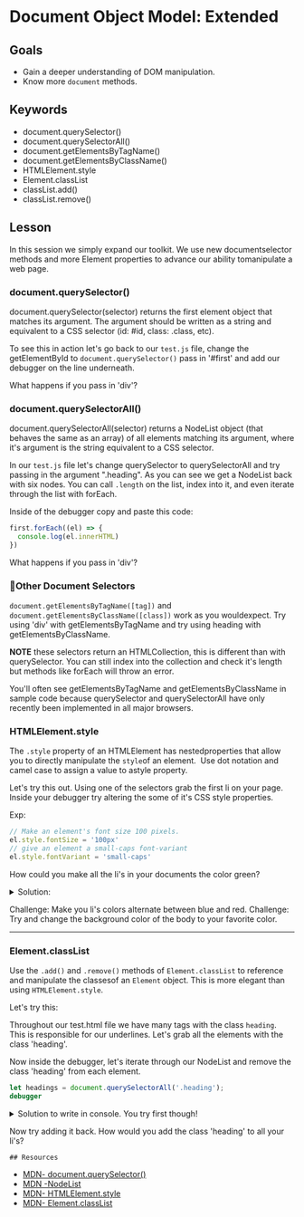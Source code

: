 # Document Object Model: Extended

## Goals 
  * Gain a deeper understanding of DOM manipulation.
  * Know more `document` methods. 

## Keywords

  - document.querySelector()
  - document.querySelectorAll()
  - document.getElementsByTagName()
  - document.getElementsByClassName()
  - HTMLElement.style
  - Element.classList
  - classList.add()
  - classList.remove()

  ## Lesson

  In​ ​this​ ​session​ ​we​ ​simply​ ​expand​ ​our​ ​toolkit.​ ​We​ ​use​ ​new​ 
  ​document​ ​selector​ ​methods​ ​and​ ​more Element​ ​properties​ ​to​ ​advance​ ​our​ ​ability​ ​to​ ​manipulate​ 
  ​a​ ​web​ ​page.

  ### document.querySelector()

  document.querySelector(selector) returns the first element object that matches its argument. The argument should be written as 
  a string and equivalent to a CSS selector (id: #id, class: .class, etc). 

  To see this in action let's go back to our `test.js` file, change the getElementById to `document.querySelector()` pass in '#first'
  and add our debugger on the line underneath. 
  
  What happens if you pass in 'div'? 

  ### document.querySelectorAll()

  document.querySelectorAll(selector) returns​ ​a​ ​NodeList​ ​object​ (that behaves the same as an array) ​of​ ​all 
  elements matching its argument, where it's argument is the​ ​string​ ​equivalent​ ​to​ ​a​ ​CSS​ ​selector.
  
  In our `test.js` file let's change querySelector to querySelectorAll and try passing in the argument ".heading". As you can see
  we get a NodeList back with six nodes. You can call `.length` on the list, index into it, and even iterate through the list with forEach. 
  
  Inside of the debugger copy and paste this code:
  
  ```js 
 first.forEach((el) => {
    console.log(el.innerHTML)
})
```

What happens if you pass in 'div'? 
  

 

  ### Other​ ​Document​ ​Selectors

  `document.getElementsByTagName([tag])` and
  `document.getElementsByClassName([class])`​​ ​work​ ​as​ ​you​ ​would​ ​expect. Try using 'div' with getElementsByTagName and try using heading with 
  getElementsByClassName.
  
  **NOTE** these selectors return an HTMLCollection, this is different than with querySelector. You can
  still index into the collection and check it's length but methods like forEach will throw an error.
  
  You'll often see getElementsByTagName and getElementsByClassName in​ 
  ​sample​ ​code​ ​because​ ​querySelector​​ ​and​ ​querySelectorAll have​ ​only​ ​recently​ ​been​ ​implemented​
  ​in​ ​all​ ​major​ ​browsers.

  ### HTMLElement.style

  The​ ​`.style`​ ​property​ ​of​ ​an​ ​HTMLElement​ ​has​ ​nested​ ​properties​ ​that​ ​allow​ ​you​ ​to​ 
  ​directly manipulate​ ​the​ `​style​` ​of​ ​an​ ​element.
  ​ ​Use​ ​dot​ ​notation​ ​and​ ​camel​ ​case​ ​to​ ​assign​ ​a​ ​value​ ​to​ ​a​ ​style property.

  Let's try this out. Using one of the selectors grab the first li on your page. Inside your debugger try altering the some of it's CSS style 
  properties.
  
  Exp:
  ```js
  // Make an element's font size 100 pixels. 
  el.style.fontSize = '100px'
  // give an element a small-caps font-variant
  el.style.fontVariant = 'small-caps'
  ```
  
  How could you make all the li's in your documents the color green? 
  <details>
    
  <summary>
  Solution:
  </summary>
      let listItems = document.querySelectorAll('li');
      
      listItems.forEach((el) => {
      
           el.style.color = 'green'
           
      })

  </details>

  Challenge: Make you li's colors alternate between blue and red.
  Challenge: Try and change the background color of the body to your favorite color.

  ---

  ### Element.classList

  Use the `.add()` and `.remove()` methods of `Element.classList` to​ ​reference​ ​and manipulate
  the​ ​classes​ ​of​ ​an​ `​Element​` ​object.​ ​This​ ​is​ ​more​ ​elegant​ ​than​ ​using
  `HTMLElement.style​`.
  
  Let's try this:
  
  Throughout our test.html file we have many tags with the class `heading`. This is responsible for our underlines. 
  Let's grab all the elements with the class 'heading'.
  
  Now inside the debugger, let's iterate through our NodeList and remove the class 'heading' from each element. 

  ```js
  let headings = document.querySelectorAll('.heading');
  debugger
  ```
  <details>
    <summary>
      Solution to write in console. You try first though!
    </summary>
    
    headings.forEach((el) => {
    el.classList.remove('heading')
})
  </details>
  
  Now try adding it back. How would you add the class 'heading' to all your li's? 

    ## Resources

  - [MDN​ ​-​ ​document.querySelector()](https://developer.mozilla.org/en-US/docs/Web/API/Document/querySelector)
  - [MDN​ ​-​ ​NodeList](https://developer.mozilla.org/en-US/docs/Web/API/NodeList)
  - [MDN​ ​-​ ​HTMLElement.style](https://developer.mozilla.org/en-US/docs/Web/API/HTMLElement/style)
  - [MDN​ ​-​ ​Element.classList](https://developer.mozilla.org/en-US/docs/Web/API/Element/classList)
